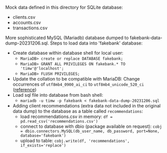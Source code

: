 Mock data defined in this directory for SQLite database:
 - clients.csv
 - accounts.csv
 - transactions.csv

More sophisticated MySQL (Mariadb) database dumped to fakebank-data-dump-20231206.sql. Steps to load data into 'fakebank' database:
 - Create database within database shell for local user:
   - `MariaDB> create or replace DATABASE fakebank;`
   - `MariaDB> GRANT ALL PRIVILEGES ON fakebank.* TO 'timw'@'localhost';`
   - `MariaDB> FLUSH PRIVILEGES;`
 - Update the collation to be compatible with MariaDB: Change occurrences of `utf8mb4_0900_ai_ci` to `utf8mb4_unicode_520_ci` ([reference](https://dba.stackexchange.com/questions/248904/mysql-to-mariadb-unknown-collation-utf8mb4-0900-ai-ci/298478#298478))
 - Load sql file into database from bash shell:
   - `mariadb -u timw -p fakebank < fakebank-data-dump-20231206.sql`
 - Adding client recommendations (extra data not included in the original data dump) to the database as a table called `recommendations`:
   - load recommendations.csv in memory: `df = pd.read_csv('recommendations.csv')`
   - connect to database with dbio (package available on request): `cobj = dbio.connectors.MySQL(db_user_name, db_password, port=None, database='fakebank')`
   - upload to table: `cobj.write(df, 'recommendations', if_exists='replace')`
